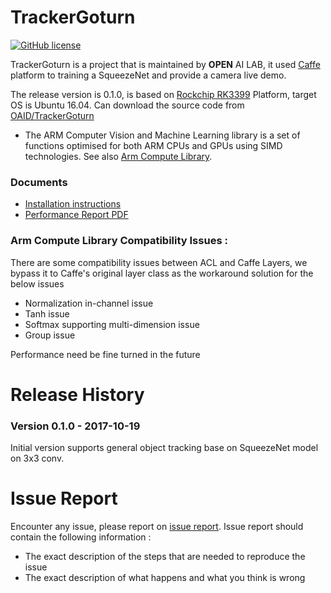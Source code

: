 # TrackerGoturn
[![GitHub license](http://dmlc.github.io/img/apache2.svg)](./LICENSE)

TrackerGoturn is a project that is maintained by **OPEN** AI LAB, it used [Caffe](http://caffe.berkeleyvision.org/) platform to training a SqueezeNet and provide a camera live demo.

The release version is 0.1.0, is based on [Rockchip RK3399](http://www.rock-chips.com/plus/3399.html) Platform, target OS is Ubuntu 16.04. Can download the source code from [OAID/TrackerGoturn](https://github.com/OAID/TrackerGoturn)

* The ARM Computer Vision and Machine Learning library is a set of functions optimised for both ARM CPUs and GPUs using SIMD technologies. See also [Arm Compute Library](https://github.com/ARM-software/ComputeLibrary).

### Documents
* [Installation instructions](https://github.com/OAID/TrackerGoturn/TrackerGoturnDemo/INSTALL.md)
* [Performance Report PDF](https://github.com/OAID/TrackerGoturn/TrackerGoturnDemo/performance_report.pdf)

### Arm Compute Library Compatibility Issues :
There are some compatibility issues between ACL and Caffe Layers, we bypass it to Caffe's original layer class as the workaround solution for the below issues

* Normalization in-channel issue
* Tanh issue
* Softmax supporting multi-dimension issue
* Group issue

Performance need be fine turned in the future

# Release History

### Version 0.1.0 - 2017-10-19
   
  Initial version supports general object tracking base on SqueezeNet model on 3x3 conv. 

# Issue Report
Encounter any issue, please report on [issue report](https://github.com/OAID/TrackerGoturn/issues). Issue report should contain the following information :

* The exact description of the steps that are needed to reproduce the issue 
* The exact description of what happens and what you think is wrong 

